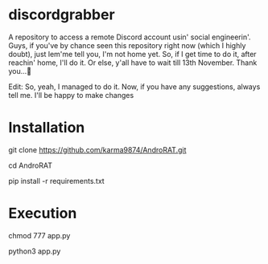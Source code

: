 # discordgrabber
A repository to access a remote Discord account usin' social engineerin'. Guys, if you've by chance seen this repository right now (which I highly doubt), just lem'me tell you, I'm not home yet. So, if I get time to do it, after reachin' home, I'll do it. Or else, y'all have to wait till 13th November. 
Thank  you...🙏


Edit: So, yeah, I managed to do it. Now, if you have any suggestions, always tell me. I'll be happy to make changes


# Installation
git clone https://github.com/karma9874/AndroRAT.git

cd AndroRAT

pip install -r requirements.txt

# Execution

chmod 777 app.py

python3 app.py


    
      
    

      
    

    
  
